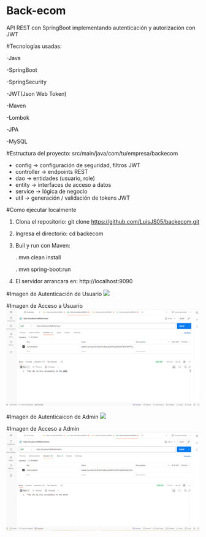 # Back-ecom
API REST con SpringBoot implementando autenticación y autorización con JWT

#Tecnologías usadas:

-Java

-SpringBoot

-SpringSecurity

-JWT(Json Web Token)

-Maven

-Lombok

-JPA

-MySQL


#Estructura del proyecto:
src/main/java/com/tu/empresa/backecom
- config -> configuración de seguridad, filtros JWT
- controller -> endpoints REST
- dao -> entidades (usuario, role)
- entity -> interfaces de acceso a datos
- service -> lógica de negocio
- util -> generación / validación de tokens JWT


#Como ejecutar localmente
1. Clona el repositorio:
git clone https://github.com/LuisJS05/backecom.git

2. Ingresa el directorio:
cd backecom

3. Buil y run con Maven:

      . mvn clean install
   
      . mvn spring-boot:run

5. El servidor arrancara en:
http://localhost:9090

#Imagen de Autenticación de Usuario
![](AutenticaciónUsuario.PNG)

#Imagen de Acceso a Usuario
![](AccesoUsuario.PNG)

#Imagen de Autenticaicon de Admin
![](AutenticaciónAdmin.PNG)

#Imagen de Acceso a Admin
![](AccesoAdmin.PNG)

